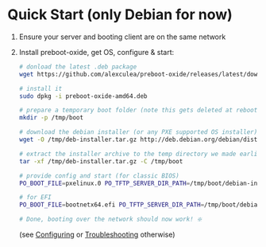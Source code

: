 # Quick Start (only Debian for now)

1. Ensure your server and booting client are on the same network
2. Install preboot-oxide, get OS, configure & start:
  
    ```BASH
    # donload the latest .deb package
    wget https://github.com/alexculea/preboot-oxide/releases/latest/download/preboot-oxide-amd64.deb

    # install it
    sudo dpkg -i preboot-oxide-amd64.deb

    # prepare a temporary boot folder (note this gets deleted at reboot, choose another location for permanent storage)
    mkdir -p /tmp/boot
    
    # download the debian installer (or any PXE supported OS installer)
    wget -O /tmp/deb-installer.tar.gz http://deb.debian.org/debian/dists/stable/main/installer-amd64/current/images/netboot/netboot.tar.gz

    # extract the installer archive to the temp directory we made earlier (adjust if changed previously)
    tar -xf /tmp/deb-installer.tar.gz -C /tmp/boot

    # provide config and start (for classic BIOS)
    PO_BOOT_FILE=pxelinux.0 PO_TFTP_SERVER_DIR_PATH=/tmp/boot/debian-installer/amd64 sudo preboot-oxide

    # for EFI
    PO_BOOT_FILE=bootnetx64.efi PO_TFTP_SERVER_DIR_PATH=/tmp/boot/debian-installer/amd64 sudo preboot-oxide

    # Done, booting over the network should now work! ❇️
    ```

    (see [Configuring](./configuring.md) or [Troubleshooting](./troubleshooting.md) otherwise)


